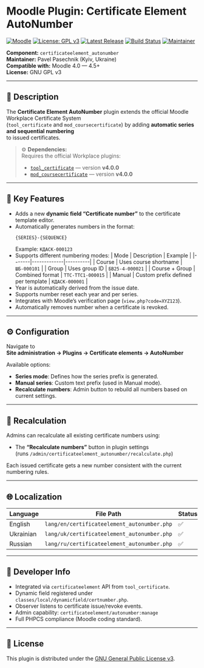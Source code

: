 # Moodle Plugin: Certificate Element AutoNumber

[![Moodle](https://img.shields.io/badge/Moodle-4.0--4.5-orange?logo=moodle&style=flat-square)](https://moodle.org/plugins/tool_certificate)
[![License: GPL v3](https://img.shields.io/badge/License-GPLv3-blue.svg?style=flat-square)](https://www.gnu.org/licenses/gpl-3.0)
[![Latest Release](https://img.shields.io/github/v/release/pavel-pasechnik/certificateelement_autonumber?label=Download&style=flat-square)](https://github.com/pavel-pasechnik/certificateelement_autonumber/releases/latest)
[![Build Status](https://github.com/pavel-pasechnik/certificateelement_autonumber/actions/workflows/release.yml/badge.svg)](https://github.com/pavel-pasechnik/certificateelement_autonumber/actions/workflows/release.yml)
[![Maintainer](https://img.shields.io/badge/Maintainer-Pavel%20Pasechnik-blue?style=flat-square)](https://github.com/pavel-pasechnik)

**Component:** `certificateelement_autonumber`  
**Maintainer:** Pavel Pasechnik (Kyiv, Ukraine)  
**Compatible with:** Moodle 4.0 — 4.5+  
**License:** GNU GPL v3

---

## 📖 Description

The **Certificate Element AutoNumber** plugin extends the official Moodle Workplace Certificate System  
(`tool_certificate` and `mod_coursecertificate`) by adding **automatic series and sequential numbering**  
to issued certificates.

> ⚙️ **Dependencies:**  
> Requires the official Workplace plugins:
> - [`tool_certificate`](https://github.com/moodleworkplace/moodle-tool_certificate/tree/MOODLE_400_STABLE) — version **v4.0.0**  
> - [`mod_coursecertificate`](https://github.com/moodleworkplace/moodle-mod_coursecertificate/tree/MOODLE_400_STABLE) — version **v4.0.0**

---

## 🧩 Key Features

- Adds a new **dynamic field “Certificate number”** to the certificate template editor.
- Automatically generates numbers in the format:
  ```
  {SERIES}-{SEQUENCE}
  ```
  Example: `КДАСК-000123`
- Supports different numbering modes:
  | Mode | Description | Example |
  |-------|-------------|----------|
  | Course | Uses course shortname | `ШБ-000101` |
  | Group | Uses group ID | `БВ25-4-000021` |
  | Course + Group | Combined format | `TTC-TTC1-000015` |
  | Manual | Custom prefix defined per template | `КДАСК-000001` |
- Year is automatically derived from the issue date.
- Supports number reset each year and per series.
- Integrates with Moodle’s verification page (`view.php?code=XYZ123`).
- Automatically removes number when a certificate is revoked.

---

## ⚙️ Configuration

Navigate to  
**Site administration → Plugins → Certificate elements → AutoNumber**

Available options:
- **Series mode**: Defines how the series prefix is generated.  
- **Manual series**: Custom text prefix (used in Manual mode).
- **Recalculate numbers**: Admin button to rebuild all numbers based on current settings.

---

## 🔁 Recalculation

Admins can recalculate all existing certificate numbers using:
- The **“Recalculate numbers”** button in plugin settings  
  (runs `/admin/certificateelement_autonumber/recalculate.php`)

Each issued certificate gets a new number consistent with the current numbering rules.

---

## 🌐 Localization

| Language  | File Path                                      | Status |
| --------- | ---------------------------------------------- | ------ |
| English   | `lang/en/certificateelement_autonumber.php` | ✅     |
| Ukrainian | `lang/uk/certificateelement_autonumber.php` | ✅     |
| Russian   | `lang/ru/certificateelement_autonumber.php` | ✅     |

---

## 🧰 Developer Info

- Integrated via `certificateelement` API from `tool_certificate`.
- Dynamic field registered under `classes/local/dynamicfield/certnumber.php`.
- Observer listens to certificate issue/revoke events.
- Admin capability: `certificateelement/autonumber:manage`
- Full PHPCS compliance (Moodle coding standard).

---

## 📜 License

This plugin is distributed under the [GNU General Public License v3](https://www.gnu.org/licenses/gpl-3.0.html).
